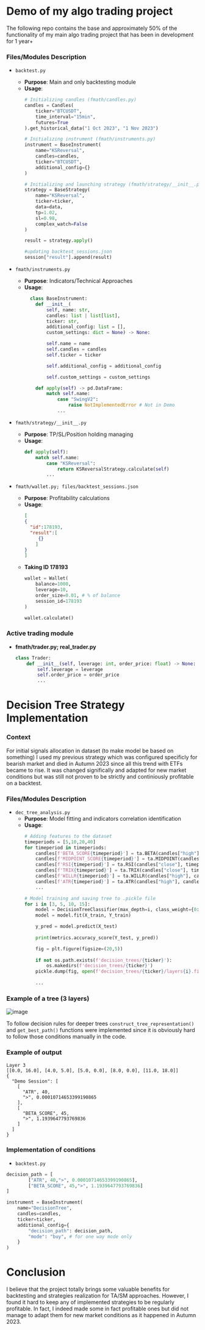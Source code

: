 # Demo of my algo trading project

The following repo contains the base and approximately 50% of the functionality of my main algo trading project that has been in development for 1 year+ 

### Files/Modules Description

- `backtest.py`
  - **Purpose**: Main and only backtesting module
  - **Usage**:
    ```python
    # Initializing candles (fmath/candles.py)
    candles = Candles(
        ticker="BTCUSDT",
        time_interval="15min",
        futures=True
    ).get_historical_data("1 Oct 2023", "1 Nov 2023")
    
    # Initializing instrument (fmath/instruments.py)
    instrument = BaseInstrument(
        name="KSReversal",
        candles=candles,
        ticker="BTCUSDT",
        additional_config={}
    )
    
    # Initializing and launching strategy (fmath/strategy/__init__.py)
    strategy = BaseStrategy(
        name="KSReversal",
        ticker=ticker,
        data=data,
        tp=1.02,
        sl=0.98,
        complex_watch=False
    )
    
    result = strategy.apply()
    
    #updating backtest_sessions.json
    session["result"].append(result)
    ```

- `fmath/instruments.py`
  - **Purpose**: Indicators/Technical Approaches
  - **Usage**:
    ```python
      class BaseInstrument:
        def __init__(
            self, name: str, 
            candles: list | list[list], 
            ticker: str,
            additional_config: list = [],
            custom_settings: dict = None) -> None:

            self.name = name
            self.candles = candles
            self.ticker = ticker
    
            self.additional_config = additional_config
    
            self.custom_settings = custom_settings
    
        def apply(self) -> pd.DataFrame:
            match self.name:
                case "SwingV2":
                    raise NotImplementedError # Not in Demo
                ...
    ```

- `fmath/strategy/__init__.py`
  - **Purpose**: TP/SL/Position holding managing
  - **Usage**:
    ```python
    def apply(self):
        match self.name:
            case "KSReversal": 
                return KSReversalStrategy.calculate(self)
            ...
    ```

- `fmath/wallet.py; files/backtest_sessions.json`
  - **Purpose**: Profitability calculations
  - **Usage**:
    ```json
    [
    {
      "id":178193,
      "result":[
         {}
        ]
    }
    ]
    ```
  - **Taking ID 178193**
     ```python
     wallet = Wallet(
         balance=1000,
         leverage=10, 
         order_size=0.01, # % of balance
         session_id=178193
     )
     
     wallet.calculate()
     ```
    
### Active trading module
 - **fmath/trader.py; real_trader.py**
    ```python
    class Trader:
        def __init__(self, leverage: int, order_price: float) -> None:
            self.leverage = leverage
            self.order_price = order_price
            ...
    ```

# Decision Tree Strategy Implementation

### Context
For initial signals allocation in dataset (to make model be based on something) I used my previous strategy which was configured specificly for bearish market and died in Autumn 2023 since all this trend with ETFs became to rise. It was changed significally and adapted for new market conditions but was still not proven to be strictly and continiously profitable on a backtest. 

### Files/Modules Description
- `dec_tree_analysis.py`
  - **Purpose**: Model fitting and indicators correlation identification 
  - **Usage**:
    ```python
    # Adding features to the dataset 
    timeperiods = [5,10,20,40]
    for timeperiod in timeperiods:
        candles[f'BETA_SCORE{timeperiod}'] = ta.BETA(candles["high"], candles["low"], timeperiod=timeperiod) / ta.BETA(candles["high"], candles["low"], timeperiod=timeperiod*2)
        candles[f'MIDPOINT_SCORE{timeperiod}'] = ta.MIDPOINT(candles["close"], timeperiod=timeperiod) / ta.MIDPOINT(candles["close"], timeperiod=timeperiod*2)
        candles[f'RSI{timeperiod}'] = ta.RSI(candles["close"], timeperiod=timeperiod)
        candles[f'TRIX{timeperiod}'] = ta.TRIX(candles["close"], timeperiod=timeperiod)
        candles[f'WILLR{timeperiod}'] = ta.WILLR(candles["high"], candles["low"], candles["close"], timeperiod=timeperiod)
        candles[f'ATR{timeperiod}'] = ta.ATR(candles["high"], candles["low"], candles["close"], timeperiod=timeperiod)
        ...

    # Model training and saving tree to .pickle file 
    for i in [3, 5, 10, 15]:
        model = DecisionTreeClassifier(max_depth=i, class_weight={0: 1, 1: 1})
        model = model.fit(X_train, Y_train)
    
        y_pred = model.predict(X_test)
 
        print(metrics.accuracy_score(Y_test, y_pred))

        fig = plt.figure(figsize=(20,5))
 
        if not os.path.exists(f'decision_trees/{ticker}'):
            os.makedirs(f'decision_trees/{ticker}')
        pickle.dump(fig, open(f'decision_trees/{ticker}/layers{i}.fig.pickle', "wb"))
 
        ...
    ```

### Example of a tree (3 layers)
![image](https://github.com/DenisProcyon/altrui-demo/assets/92217845/6cd93a55-7875-4550-96d8-aa82448270dd)

To follow decision rules for deeper trees ```construct_tree_representation()``` and ```get_best_path()``` functions were implemented since it is obviously hard to follow those conditions manually in the code. 

### Example of output
```
Layer 3
[[0.0, 16.0], [4.0, 5.0], [5.0, 0.0], [8.0, 0.0], [11.0, 18.0]]
{
  "Demo Session": [
    [
      "ATR", 40,
      ">", 0.00010714653399190865
    ],
    [
      "BETA_SCORE", 45,
      ">", 1.1939647793769836
    ]
  ]
}
```

### Implementation of conditions
- `backtest.py`
```python
decision_path = [
        ["ATR", 40,">", 0.00010714653399190865],
        ["BETA_SCORE", 45,">", 1.1939647793769836]
]

instrument = BaseInstrument(
    name="DecisionTree",
    candles=candles,
    ticker=ticker,
    additional_config={
        "decision_path": decision_path,
        "mode": "buy", # for one way mode only
    }
)
```

# Conclusion 
I believe that the project totally brings some valuable benefits for backtesting and strategies realization for TA/SM approaches. However, I found it hard to keep any of implemented strategies to be regularly profitable. In fact, I indeed made some in fact profitable ones but did not manage to adapt them for new market conditions as it happened in Autumn 2023.
